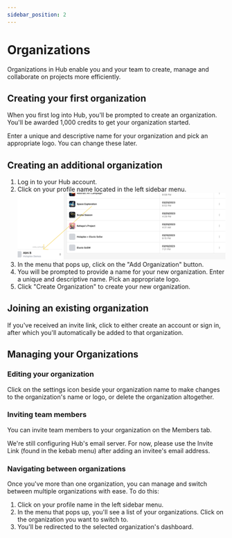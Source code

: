 ```yaml
---
sidebar_position: 2
---
```


# Organizations

Organizations in Hub enable you and your team to create, manage and collaborate on projects more efficiently.

## Creating your first organization

When you first log into Hub, you'll be prompted to create an organization. You'll be awarded 1,000 credits to get your organization started.

Enter a unique and descriptive name for your organization and pick an appropriate logo. You can change these later.

## Creating an additional organization

1.  Log in to your Hub account.
2.  Click on your profile name located in the left sidebar menu.
    ![Profile name on sidebar](./createorg.png)
3.  In the menu that pops up, click on the "Add Organization" button.
4.  You will be prompted to provide a name for your new organization. Enter a unique and descriptive name. Pick an appropriate logo.
5.  Click "Create Organization" to create your new organization.

## Joining an existing organization

If you've received an invite link, click to either create an account or sign in, after which you'll automatically be added to that organization.

## Managing your Organizations

### Editing your organization

Click on the settings icon beside your organization name to make changes to the organization's name or logo, or delete the organization altogether.

### Inviting team members

You can invite team members to your organization on the Members tab.

We're still configuring Hub's email server. For now, please use the Invite Link (found in the kebab menu) after adding an invitee's email address.

### Navigating between organizations

Once you've more than one organization, you can manage and switch between multiple organizations with ease. To do this:

1.  Click on your profile name in the left sidebar menu.
2.  In the menu that pops up, you'll see a list of your organizations. Click on the organization you want to switch to.
3.  You'll be redirected to the selected organization's dashboard.
